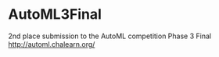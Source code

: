 # AutoML3Final
2nd place submission to the AutoML competition Phase 3 Final http://automl.chalearn.org/
